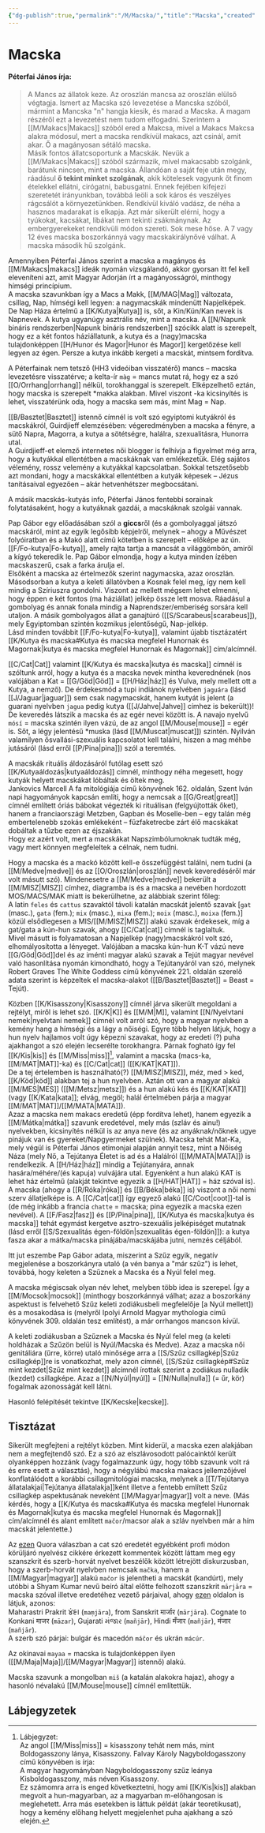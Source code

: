 ```yaml
---
{"dg-publish":true,"permalink":"/M/Macska/","title":"Macska","created":"2023-11-17T11:07","updated":"2024-10-25T22:37"}
---
```



# Macska

#### Péterfai János írja:

> A Mancs az állatok keze. Az oroszlán mancsa az oroszlán elülső végtagja. Ismert az Macska szó levezetése a Mancska szóból, mármint a Mancska "n" hangja kiesik, és marad a Macska. A magam részéről ezt a levezetést nem tudom elfogadni. Szerintem a [[M/Makacs\|Makacs]] szóból ered a Makcsa, mivel a Makacs Makcsa alakra módosul, mert a macska rendkívül makacs, azt csinál, amit akar. Ő a magányosan sétáló macska.  
> Másik fontos állatcsoportunk a Macskák. Nevük a [[M/Makacs\|Makacs]] szóból származik, mivel makacsabb szolgánk, barátunk nincsen, mint a macska. Állandóan a saját feje után megy, ráadásul **ő tekint minket szolgának**, akik kötelesek vagyunk őt finom ételekkel ellátni, cirógatni, babusgatni. Ennek fejében kifejezi szeretetét irányunkban, továbbá leöli a sok káros és veszélyes rágcsálót a környezetünkben. Rendkívül kiváló vadász, de néha a hasznos madarakat is elkapja. Azt már sikerült elérni, hogy a tyúkokat, kacsákat, libákat nem tekinti zsákmánynak. Az embergyerekeket rendkívüli módon szereti. Sok mese hőse. A 7 vagy 12 éves macska boszorkánnyá vagy macskakirálynővé válhat. A macska második hű szolgánk.  

Amennyiben Péterfai János szerint a macska a magányos és [[M/Makacs\|makacs]] ideák nyomán vizsgálandó, akkor gyorsan itt fel kell eleveníteni azt, amit Magyar Adorján írt a magányosságról, minthogy hímségi princípium.  
A macska szavunkban így a Macs a Makk, [[M/MAG\|Mag]] változata, csillag, Nap, hímségi kell legyen: a nagymacskák mindenütt Napjelképek. De Nap Háza értelmű a [[K/Kutya\|Kutya]] is, sőt, a Kin/Kün/Kan nevek is Napnevek. A kutya ugyanúgy asztrális név, mint a macska. A [[N/Napunk bináris rendszerben\|Napunk bináris rendszerben]] szócikk alatt is szerepelt, hogy ez a két fontos háziállatunk, a kutya és a (nagy)macska tulajdonképpen [[H/Hunor és Magor\|Hunor és Magor]] kergetőzése kell legyen az égen. Persze a kutya inkább kergeti a macskát, mintsem fordítva.   

A Péterfainak nem tetsző (HH3 videóiban visszatérő) mancs – macska levezetésre visszatérve; a kelta-ír `màg` = mancs mutat rá, hogy ez a szó [[O/Orrhang\|orrhang]] nélkül, torokhanggal is szerepelt. Elképzelhető eztán, hogy macska is szerepelt \*makka alakban. Mivel viszont -ka kicsinyítés is lehet, visszatérünk oda, hogy a macska sem más, mint Mag = Nap.  

[[B/Basztet\|Basztet]] istennő címnél is volt szó egyiptomi kutyákról és macskákról, Guirdjieff elemzésében: végeredményben a macska a fényre, a sütő Napra, Magorra, a kutya a sötétségre, halálra, szexualitásra, Hunorra utal.  
A Guirdjieff-et elemző internetes női blogger is felhívja a figyelmet még arra, hogy a kutyákkal ellentétben a macskáknak van emlékezetük. Elég sajátos vélemény, rossz velemény a kutyákkal kapcsolatban. Sokkal tetszetősebb azt mondani, hogy a macskákkal ellentétben a kutyák képesek – Jézus tanításaival egyezően – akár hetvenhétszer megbocsátani.  

A másik macskás-kutyás info, Péterfai János fentebbi sorainak folytatásaként, hogy a kutyáknak gazdái, a macskáknak szolgái vannak.  

Pap Gábor egy előadásában szól a **giccs**ről (és a gombolyaggal játszó macskáról, mint az egyik legősibb képjelről, melynek – ahogy a Művészet folyóiratban és a Makó alatt című kötetben is szerepelt – előképe az ún. [[F/Fo-kutya\|Fo-kutya]], amely rajta tartja a mancsát a világgömbön, amiről a kígyó tekeredik le. Pap Gábor elmondja, hogy a kutya minden ízében macskaszerű, csak a farka árulja el.  
Elsőként a macska az értelmezők szerint nagymacska, azaz oroszlán.  
Másodsorban a kutya a keleti állatövben a Kosnak felel meg, így nem kell mindig a Szíriuszra gondolni. Viszont az mellett mégsem lehet elmenni, hogy éppen e két fontos (ma háziállat) jelkép össze lett mosva. Ráadásul a gombolyag és annak fonala mindig a Naprendszer/emberiség sorsára kell utaljon. A másik gombolyagos állat a ganajtúró ([[S/Scarabeus\|scarabeus]]), mely Egyiptomban szintén kozmikus jelentőségű, Nap-jelkép.  
Lásd minden továbbit [[F/Fo-kutya\|Fo-kutya]], valamint újabb tisztázatért [[K/Kutya és macska#Kutya és macska megfelel Hunornak és Magornak\|kutya és macska megfelel Hunornak és Magornak]] cím/alcímnél.  

[[C/Cat\|Cat]] valamint [[K/Kutya és macska\|kutya és macska]] címnél is szóltunk arról, hogy a kutya és a macska nevek mintha keverednének (nos valójában a Kat = [[G/Göd\|Göd]] = [[H/Ház\|ház]] és Vulva, mely mellett ott a Kutya, a nemző). De érdekesmód a tupi indiánok nyelvében `jaguára` (lásd [[J/Jaguar\|jaguar]]) sem csak nagymacskát, hanem kutyát is jelent (a guarani nyelvben `jagua` pedig kutya ([[J/Jahve\|Jahve]] címhez is bekerült))!  
De keveredés látszik a macska és az egér nevei között is. A navajo nyelvű `mósí` = macska szintén ilyen vázú, de az angol [[M/Mouse\|mouse]] = egér is. Sőt, a légy jelentésű \*muska (lásd [[M/Muscat\|muscat]]) szintén. Nyilván valamilyen ősvallási-szexuális kapcsolatot kell találni, hiszen a mag méhbe jutásáról (lásd erről [[P/Pina\|pina]]) szól a teremtés.  

A macskák rituális áldozásáról futólag esett szó [[K/Kutyaáldozás\|kutyaáldozás]] címnél, minthogy néha megesett, hogy kutyák helyett macskákat lóbáltak és öltek meg.  
Jankovics Marcell A fa mitológiája című könyvének 162. oldalán, Szent Iván napi hagyományok kapcsán említi, hogy a nemcsak a [[G/Great\|great]] címnél említett óriás bábokat végezték ki rituálisan (felgyújtották őket), hanem a franciaországi Metzben, Gapban és Moselle-ben – egy talán még embertelenebb szokás emlékeként – fűzfaketrecbe zárt élő macskákat dobáltak a tűzbe ezen az éjszakán.  
Hogy ez azért volt, mert a macskákat Napszimbólumoknak tudták még, vagy mert könnyen megfeleltek a célnak, nem tudni.  

Hogy a macska és a mackó között kell-e összefüggést találni, nem tudni (a [[M/Medve\|medve]] és az [[O/Oroszlán\|oroszlán]] nevek keveredéséről már volt másutt szó). Mindenesetre a [[M/Medve\|medve]] bekerült a [[M/MISZ\|MISZ]] címhez, diagramba is és a macska a nevében hordozott MOS/MACS/MAK miatt is bekerülhetne, az alábbiak szerint főleg:  
A latin `feles` és `cattus` szavaktól távoli katalán macskát jelentő szavak \[`gat` (masc.), `gata` (fem.); `mix` (masc.), `mixa` (fem.); `moix` (masc.), `moixa` (fem.)\] közül elsődlegesen a MIS/[[M/MISZ\|MISZ]] alakú szavak érdekesek, míg a gat/gata a kún-hun szavak, ahogy [[C/Cat\|cat]] címnél is taglaltuk.  
Mivel másutt is folyamatosan a Napjelkép (nagy)macskákról volt szó, elhomályosította a lényeget. Valójában a macska kún-hun K-T vázú neve [[G/Göd\|Göd]]del és az iménti magyar alakú szavak a Tejút magyar nevével való hasonlítása nyomán kimondható, hogy a Tejútanyáról van szó, melynek Robert Graves The White Goddess című könyvének 221. oldalán szerelő adata szerint is képzeltek el macska-alakot ([[B/Basztet\|Basztet]] = Beast = Tejút).  

Közben [[K/Kisasszony\|Kisasszony]] címnél járva sikerült megoldani a rejtélyt, miről is lehet szó. [[K/K\|K]] és [[M/M\|M]], valamint [[N/Nyelvtani nemek\|nyelvtani nemek]] címnél volt arról szó, hogy a magyar nyelvben a kemény hang a hímségi és a lágy a nőiségi. Egyre több helyen látjuk, hogy a hun nyelv hajlamos volt úgy képezni szavakat, hogy az eredeti (?) puha ajakhangot a szó elején lecserélte torokhangra. Párnak fogható így fel [[K/Kis\|kis]] és [[M/Miss\|miss]][^1], valamint a macska (macs-ka, [[M/MAT\|MAT]]-ka) és [[C/Cat\|cat]] ([[K/KAT\|KAT]]).  
De a tej értelemben is használható(?) [[M/MISZ\|MISZ]], méz, med > ked, [[K/Köd\|köd]] alakban tej a hun nyelvben. Aztán ott van a magyar alakú [[M/MES\|MES]] ([[M/Metsz\|metsz]]) és a hun alakú kés és [[K/KAT\|KAT]] (vagy [[K/Kata\|kata]]; elvág, megöl; halál értelmében párja a magyar [[M/MAT\|MAT]]/[[M/MATA\|MATA]]).  
Azaz a macska nem makacs eredetű (épp fordítva lehet), hanem egyezik a [[M/Mátka\|mátka]] szavunk eredetével, mely más (szláv és ainu!) nyelvekben, kicsinyítés nélkül is az anya neve (és az anyáknak/nőknek ugye pinájuk van és gyereket/Napgyermeket szülnek). Macska tehát Mat-Ka, mely végül is Péterfai János etimonjai alapján annyit tesz, mint a Nőiség Náza (mely Nő, a Tejútanya Életet is ad és a Halálról ([[M/MATA\|MATA]]) is rendelkezik. A [[H/Ház\|ház]] mindig a Tejútanyára, annak hasára/méhére/(és kapuja) vulvájára utal. Egyenként a hun alakú KAT is lehet ház értelmű (alakját tekintve egyezik a [[H/HAT\|HAT]] = ház szóval is).  
A macska (ahogy a [[R/Róka\|róka]] és [[B/Béka\|béka]] is) viszont a női nemi szerv állatjelképe is. A [[C/Cat\|cat]] így egyező alakú [[C/Coot\|coot]]-tal is (de még inkább a francia `chatte` = macska; pina egyezik a macska ezen nevével). A [[F/Fasz\|fasz]] és [[P/Pina\|pina]], [[K/Kutya és macska\|kutya és macska]] tehát egymást kergetve asztro-szexuális jelképiséget mutatnak (lásd erről [[S/Szexualitás égen-földön\|szexualitás égen-földön]]): a kutya fasza akar a mátka/macska pinájába/macskájába jutni, nemzés céljából.  

Itt jut eszembe Pap Gábor adata, miszerint a Szűz egyik, negatív megjelenése a boszorkányra utaló (a vén banya a "már szűz") is lehet, továbbá, hogy keleten a Szűznek a Macska és a Nyúl felel meg.  

A macska mégiscsak olyan név lehet, melyben több idea is szerepel. Így a [[M/Mocsok\|mocsok]] (minthogy boszorkánnyá válhat; azaz a boszorkány aspektust is felvehető Szűz keleti zodiákusbeli megfelelője \[a Nyúl mellett\]) és a mosakodása is (melyről Ipolyi Arnold Magyar mythologia című könyvének 309. oldalán tesz említést), a már orrhangos mancson kívül.  

A keleti zodiákusban a Szűznek a Macska és Nyúl felel meg (a keleti holdházak a Szűzön belül is Nyúl/Macska és Medve). Azaz a macska női genitáliára (űrre, körre) utaló minősége arra a [[S/Szűz csillagkép\|Szűz csillagkép]]re is vonatkozhat, mely azon címnél, [[S/Szűz csillagkép#Szűz mint kezdet\|Szűz mint kezdet]] alcímnél írottak szerint a zodiákus nulladik (kezdet) csillagképe. Azaz a [[N/Nyúl\|nyúl]] = [[N/Nulla\|nulla]] (= űr, kör) fogalmak azonosságát kell látni.  

Hasonló felépítését tekintve [[K/Kecske\|kecske]].  

  

## Tisztázat

Sikerült megfejteni a rejtélyt közben. Mint kiderül, a macska ezen alakjában nem a megfejtendő szó. Ez a szó az elszlávosodott palócainktól került olyanképpen hozzánk (vagy fogalmazzunk úgy, hogy több szavunk volt rá és erre esett a választás), hogy a négylábú macska makacs jellemzőjével konflatálódott a korábbi csillagmitológiai macska, melynek a [[T/Tejútanya állatalakjai\|Tejútanya állatalakja]]ként illetve a fentebb említett Szűz csillagkép aspektusának neveként [[M/Magyar\|magyar]] volt a neve. (Más kérdés, hogy a [[K/Kutya és macska#Kutya és macska megfelel Hunornak és Magornak\|kutya és macska megfelel Hunornak és Magornak]] cím/alcímnél és alant említett `mačor`/macsor alak a szláv nyelvben már a hím macskát jelentette.)  

Az [ezen](https://qr.ae/pvA4Pz) Quora válaszban a cat szó eredetét egyébként profi módon körüljáró nyelvész cikkére érkezett kommentek között láttam meg egy szanszkrit és szerb-horvát nyelvet beszélők között létrejött diskurzusban, hogy a szerb-horvát nyelvben nemcsak `mačka`, hanem a [[M/Magyar\|magyar]] alakú `mačor` is jelentheti a macskát (kandúrt), mely utóbbi a Shyam Kumar nevű beíró által előtte felhozott szanszkrit `mārjāra` = macska szóval illetve eredetéhez vezető párjaival, ahogy [ezen](https://en.m.wiktionary.org/wiki/%E0%A4%AE%E0) oldalon is látjuk, azonos:  
Maharastri Prakrit 𑀫𑀁𑀚𑀸𑀭 (`maṃjāra`), from Sanskrit मार्जार (`mārjāra`). Cognate to Konkani माजर (`māzar`), Gujarati મંજાર (`mañjār`), Hindi मँजार (`mañjār`), मंजार (`mañjār`).  
A szerb szó párjai: bulgár és macedón `máčor` és ukrán `mácúr`.  

Az okinavai `mayaa` = macska is tulajdonképpen ilyen ([[M/Maja\|Maja]]/[[M/Magyar\|Magyar]] istennő) alakú.  

Macska szavunk a mongolban `miš` (a katalán alakokra hajaz), ahogy a hasonló névalakú [[M/Mouse\|mouse]] címnél említettük.  

## Lábjegyzetek

[^1]: Lábjegyzet:  
Az angol [[M/Miss\|miss]] = kisasszony tehát nem más, mint Boldogasszony lánya, Kisasszony. Falvay Károly Nagyboldogasszony című könyvében is írja:  
A magyar hagyományban Nagyboldogasszony szűz leánya Kisboldogasszony, más néven Kisasszony.  
Ez számomra arra is enged következtetni, hogy ami [[K/Kis\|kis]] alakban megvolt a hun-magyarban, az a magyarban m-előhangosan is meglehetett. Arra más esetekben is láttuk példát (akár teoretikusat), hogy a kemény előhang helyett megjelenhet puha ajakhang a szó elején.  